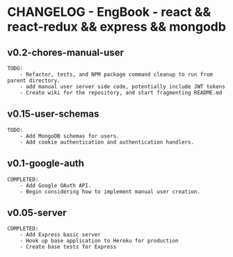 # CHANGELOG - EngBook - react && react-redux && express && mongodb 

## v0.2-chores-manual-user
	TODO:
		- Refactor, tests, and NPM package command cleanup to run from parent directory.
		- add manual user server side code, potentially include JWT tokens
		- Create wiki for the repository, and start fragmenting README.md

## v0.15-user-schemas
	TODO:
		- Add MongoDB schemas for users.
		- Add cookie authentication and authentication handlers.


## v0.1-google-auth
	COMPLETED:
		- Add Google OAuth API.
		- Begin considering how to implement manual user creation.

## v0.05-server
	COMPLETED:
		- Add Express basic server
		- Hook up base application to Heroku for production
		- Create base tests for Express